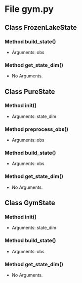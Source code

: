 # File gym.py

## Class FrozenLakeState

### Method build_state()

- Arguments: obs

### Method get_state_dim()

- No Arguments.

## Class PureState

### Method __init__()

- Arguments: state_dim

### Method preprocess_obs()

- Arguments: obs

### Method build_state()

- Arguments: obs

### Method get_state_dim()

- No Arguments.

## Class GymState

### Method __init__()

- Arguments: state_dim

### Method build_state()

- Arguments: obs

### Method get_state_dim()

- No Arguments.

